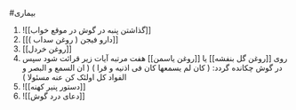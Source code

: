 #بیماری 



1. ![[گذاشتن پنبه در گوش در موقع خواب]]
2. [[دارو فیجن ( روغن سداب )]]
3. [[روغن خردل]]
4. روی [[روغن گل بنفشه]] یا [[روغن یاسمن]] هفت مرتبه آیات زیر قرائت شود سپس در گوش چکانده گردد: ( کان لم یسمعها کان فی اذنیه و قرا ) ( ان السمع و البصر و الفواد کل اولئک کن عنه مسئولا )
5. ![[دستور پنیر کهنه]]
6. ![[دعای درد گوش]]